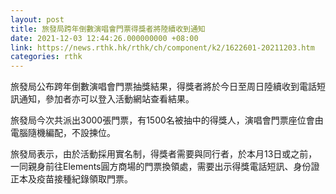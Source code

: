 ```yaml
---
layout: post
title: 旅發局跨年倒數演唱會門票得獎者將陸續收到通知
date: 2021-12-03 12:44:26.000000000 +08:00
link: https://news.rthk.hk/rthk/ch/component/k2/1622601-20211203.htm
categories: rthk
---
```


旅發局公布跨年倒數演唱會門票抽獎結果，得獎者將於今日至周日陸續收到電話短訊通知，參加者亦可以登入活動網站查看結果。

旅發局今次共派出3000張門票，有1500名被抽中的得獎人，演唱會門票座位會由電腦隨機編配，不設揀位。

旅發局表示，由於活動採用實名制，得獎者需要與同行者，於本月13日或之前，一同親身前往Elements圓方商場的門票換領處，需要出示得獎電話短訊、身份證正本及疫苗接種紀錄領取門票。
